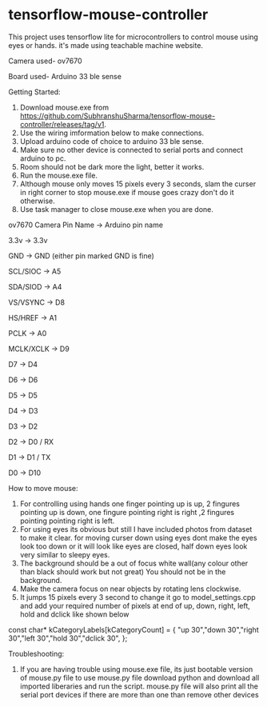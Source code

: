 # tensorflow-mouse-controller
This project uses tensorflow lite for microcontrollers  to control mouse using eyes or hands. it's made using teachable machine website.

Camera used- ov7670

Board used- Arduino 33 ble sense

Getting Started:

1. Download mouse.exe from https://github.com/SubhranshuSharma/tensorflow-mouse-controller/releases/tag/v1.
2. Use the wiring imformation below to make connections.
3. Upload arduino code of choice to arduino 33 ble sense.
4. Make sure no other device is connected to serial ports and connect arduino to pc.
5. Room should not be dark more the light, better it works.
6. Run the mouse.exe file.
7. Although mouse only moves 15 pixels every 3 seconds, slam the curser in right corner to stop mouse.exe if mouse goes crazy don't do it otherwise.
8. Use task manager to close mouse.exe when you are done.

ov7670 Camera Pin Name ->	Arduino pin name

3.3v	    ->  3.3v

GND	    ->    GND (either pin marked GND is fine)

SCL/SIOC  -> A5

SDA/SIOD  ->   A4

VS/VSYNC  ->     D8

HS/HREF   ->       A1

PCLK	    ->      A0

MCLK/XCLK ->      D9

D7	       ->       D4

D6	       ->         D6

D5	       ->       D5

D4	       ->         D3

D3	       ->         D2

D2	       ->         D0 / RX

D1	       ->         D1 / TX

D0	       ->         D10 

How to move mouse:

1. For controlling using hands one finger pointing up is up, 2 fingures pointing up is down, one fingure pointing right is right ,2 fingures pointing pointing right is left. 
2. For using eyes its obvious but still I have included photos from dataset to make it clear. for moving curser down using eyes dont make the eyes look too down or it will look like eyes are closed, half down eyes look very similar to sleepy eyes.
3. The background should be a out of focus white wall(any colour other than black should work but not great) You should not be in the background.
4. Make the camera focus on near objects by rotating lens clockwise.
5. It jumps 15 pixels every 3 second to change it go to model_settings.cpp and add your required number of pixels at end of up, down, right, left, hold and dclick like shown below
   
const char* kCategoryLabels[kCategoryCount] = {
    "up 30","down 30","right 30","left 30","hold 30","dclick 30",
};

Troubleshooting:
1. If you are having trouble using mouse.exe file, its just bootable version of mouse.py file to use mouse.py file download python and download all imported liberaries and run the script.
   mouse.py file will also print all the serial port devices if there are more than one than remove other devices
